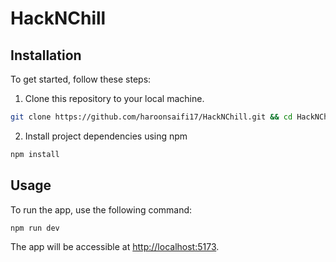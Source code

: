# HackNChill

## Installation

To get started, follow these steps:

1. Clone this repository to your local machine.

```bash
git clone https://github.com/haroonsaifi17/HackNChill.git && cd HackNChill
```

2. Install project dependencies using npm

```bash
npm install
```

## Usage

To run the app, use the following command:

```bash
npm run dev
```

The app will be accessible at [http://localhost:5173](http://localhost:5173).


